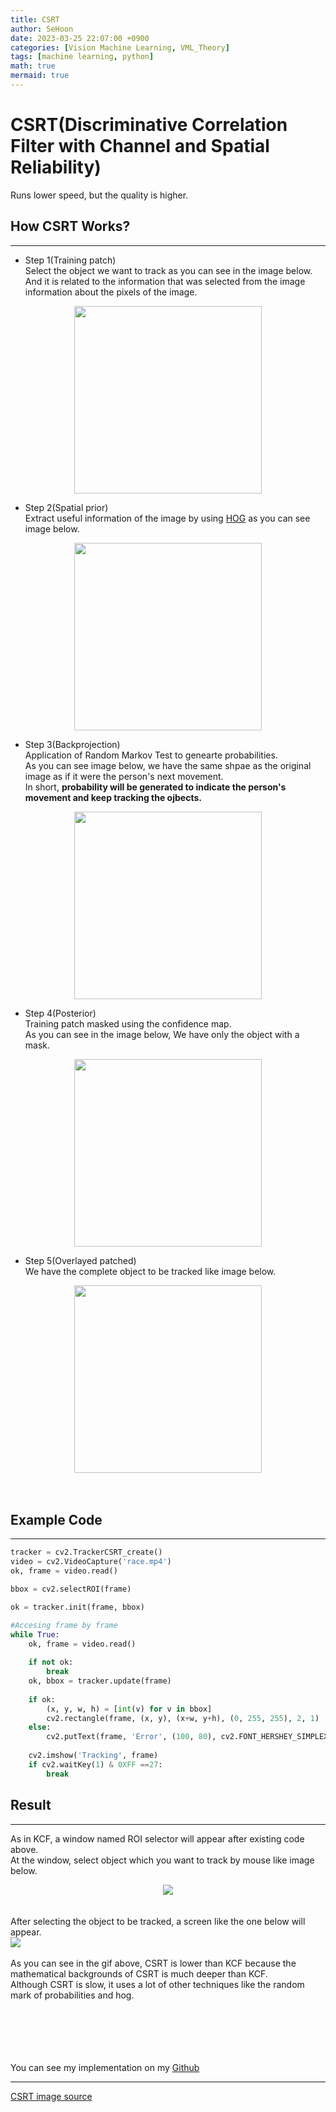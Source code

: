 ```yaml
---
title: CSRT
author: SeHoon
date: 2023-03-25 22:07:00 +0900
categories: [Vision Machine Learning, VML_Theory]
tags: [machine learning, python]
math: true
mermaid: true
---
```


# CSRT(Discriminative Correlation Filter with Channel and Spatial Reliability)
Runs lower speed, but the quality is higher.<br>

## How CSRT Works?
---
+ Step 1(Training patch)<br>
Select the object we want to track as you can see in the image below.<br>
And it is related to the information that was selected from the image information about the pixels of the image.<br>
<center>
<img src="https://user-images.githubusercontent.com/28240052/227718174-1e62ed67-b956-4d85-9004-1077e9b6dc21.png" height=300 width=300><br>
</center>

+ Step 2(Spatial prior)<br>
Extract useful information of the image by using [HOG](https://csh970605.github.io/posts/HOG/) as you can see image below.<br>
<center>
<img src="https://user-images.githubusercontent.com/28240052/227718178-b3e7fb93-d2b7-405c-8562-fa7ea255b79f.png" height=300 width=300><br>
</center>

+ Step 3(Backprojection)<br>
Application of Random Markov Test to genearte probabilities.<br>
As you can see image below, we have the same shpae as the original image as if it were the person's next movement.<br>
In short, **probability will be generated to indicate the person's movement and keep tracking the ojbects.**<br>
<center>
<img src="https://user-images.githubusercontent.com/28240052/227718181-50a4ec82-ff28-42de-b14d-8bec7e0cfcfe.png" height=300 width=300><br>
</center>

+ Step 4(Posterior)<br>
Training patch masked using the confidence map.<br>
As you can see in the image below, We have only the object with a mask.<br>

<center>
<img src="https://user-images.githubusercontent.com/28240052/227718187-c410b0c1-6777-42e3-af4e-2933b02b8aa5.png" height=300 width=300><br>
</center>

+ Step 5(Overlayed patched)<br>
We have the complete object to be tracked like image below.<br>

<center>
<img src="https://user-images.githubusercontent.com/28240052/227718193-c7b87186-37bf-49cf-911a-4b36e3fcf938.png" height=300 width=300><br>
</center><br><br>

## Example Code<br>
---

```py
tracker = cv2.TrackerCSRT_create()
video = cv2.VideoCapture('race.mp4')
ok, frame = video.read()

bbox = cv2.selectROI(frame)

ok = tracker.init(frame, bbox)

#Accesing frame by frame
while True:
    ok, frame = video.read()
    
    if not ok:
        break
    ok, bbox = tracker.update(frame)
    
    if ok:
        (x, y, w, h) = [int(v) for v in bbox]
        cv2.rectangle(frame, (x, y), (x+w, y+h), (0, 255, 255), 2, 1)
    else:
        cv2.putText(frame, 'Error', (100, 80), cv2.FONT_HERSHEY_SIMPLEX, 1, (0, 0, 255), 2)
    
    cv2.imshow('Tracking', frame)
    if cv2.waitKey(1) & 0XFF ==27:
        break
```

## Result<br>
---
As in KCF, a window named ROI selector will appear after existing code above.<br>
At the window, select object which you want to track by mouse like image below.<br>
<center>
<img src="https://user-images.githubusercontent.com/28240052/227764927-4f68a123-3778-473d-844e-f2b16a6c8418.png">
</center><br><br>
After selecting the object to be tracked, a screen like the one below will appear.<br>
<img src="https://drive.google.com/uc?export=view&id=1CHLgnGYrukALeyFfRlMQdX1lT1jbhIGB"><br>
<br>
As you can see in the gif above, CSRT is lower than KCF because the mathematical backgrounds of CSRT is much deeper than KCF.<br>
Although CSRT is slow, it uses a lot of other techniques like the random mark of probabilities and hog.<br><br>


<br><br><br><br>
You can see my implementation on my [Github](https://github.com/csh970605/Computer-Vision-Masterclass/tree/main/Section%203)


---
[CSRT image source](https://www.arxiv-vanity.com/papers/1611.08461/)

